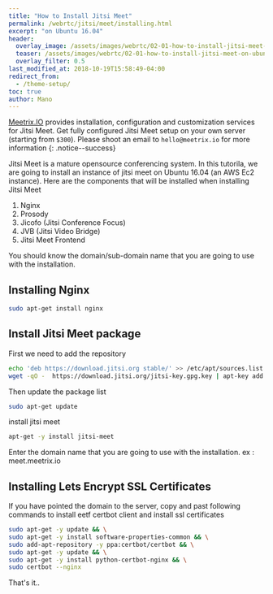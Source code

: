 ```yaml
---
title: "How to Install Jitsi Meet"
permalink: /webrtc/jitsi/meet/installing.html
excerpt: "on Ubuntu 16.04"
header:
  overlay_image: /assets/images/webrtc/02-01-how-to-install-jitsi-meet-on-ubuntu-16.04/02-01-how-to-intall-jitsi-meet-on-ubuntu-16.04.jpg
  teaser: /assets/images/webrtc/02-01-how-to-install-jitsi-meet-on-ubuntu-16.04/02-01-how-to-intall-jitsi-meet-on-ubuntu-16.04.jpg
  overlay_filter: 0.5
last_modified_at: 2018-10-19T15:58:49-04:00
redirect_from:
  - /theme-setup/
toc: true
author: Mano
---
```

[Meetrix.IO](https://meetrix.io) provides installation, configuration and customization services for Jitsi Meet.
Get fully configured Jitsi Meet setup on your own server (starting from `$300`).
Please shoot an email to `hello@meetrix.io` for more information
{: .notice--success}

Jitsi Meet is a mature opensource conferencing system. In this tutorila, we are going to install an instance of jitsi meet on Ubuntu 16.04 (an AWS Ec2 instance).
Here are the components that will be installed when installing Jitsi Meet

1. Nginx
2. Prosody
3. Jicofo (Jitsi Conference Focus)
4. JVB (Jitsi Video Bridge)
5. Jitsi Meet Frontend

You should know the domain/sub-domain name that you are going to use with the installation.

## Installing Nginx

```bash
sudo apt-get install nginx
```

## Install Jitsi Meet package

First we need to add the repository

```bash
echo 'deb https://download.jitsi.org stable/' >> /etc/apt/sources.list.d/jitsi-stable.list
wget -qO -  https://download.jitsi.org/jitsi-key.gpg.key | apt-key add -
```

Then update the package list

```bash
sudo apt-get update
```

install jitsi meet

```bash
apt-get -y install jitsi-meet
```

Enter the domain name that you are going to use with the installation.
ex : meet.meetrix.io

## Installing Lets Encrypt SSL Certificates

If you have pointed the domain to the server, copy and past following commands to install eetf certbot client and install ssl certificates

```bash
sudo apt-get -y update && \
sudo apt-get -y install software-properties-common && \
sudo add-apt-repository -y ppa:certbot/certbot && \
sudo apt-get -y update && \
sudo apt-get -y install python-certbot-nginx && \
sudo certbot --nginx
```

That's it..
